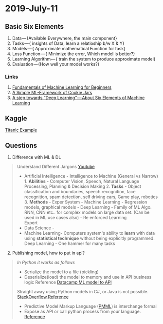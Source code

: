 # 2019-July-11

## Basic Six Elements

1. Data — {Available Everywhere, the main component}
2. Tasks — { insights of Data, learn a relatioship b/w X & Y}
3. Models — { Approximate mathematical Function for task}
4. Loss Function — { Minimize the error, Which model is better?}
5. Learning Algorithm — { train the system to produce approximate model}
6. Evaluation — {How well your model works?}

### Links
1. [Fundamentals of Machine Learning for Beginners](https://blog.usejournal.com/fundamentals-of-machine-learning-for-beginners-a2922b5caf59)
2. [A Simple ML-Framework of Cookie Jars](https://medium.com/convergeml/a-simple-ml-framework-of-cookie-jars-56ee3d686051)
3. [A step towards “Deep Learning” — About Six Elements of Machine Learning](https://medium.com/deep-learning-for-beginners/a-step-towards-deep-learning-about-6-jars-of-machine-learning-fcebd524af19) 


## Kaggle
[Titanic Example](https://www.kaggle.com/arunkumaranand/titanic-best-working-classifier/edit)

## Questions
1. Difference with ML & DL
> Understand Different Jargons [Youtube](https://www.youtube.com/watch?v=OMGt-jcMlCs)
> - Artificial Intelligence - Intelligence to Machine (General vs Narrow)
    1. __Abilities__ - Computer Vision, Speech, Natural Language Processing, Planning & Decision Making
    2. __Tasks__ - Object classification and boundaries, speech recognition, face recognition, spam detection, self driving cars, Game play, robotics
    3. __Methods__ 
        - Exper System
        - Machine Learning - Regression models, graphical models
        - Deep Learning - Family of ML Algo. RNN, CNN etc.. for complex models on large data set. (Can be used in ML use cases also)
        - Re enforced Learning  
        Expert
> - Data Science -
> - Machine Learning- Computers system's ability to __learn__ with data using __statistical technique__ without being explicitly programmed.
> Deep Learning - One hammer for many tasks
2. Publishing model, how to put in api?
> _In Python it works as follows_
> - Serialize the model to a file (pickling)
> - Deserialize(load) the model to memory and use in API business logic
> Reference [Datacamp ML model to API](https://www.datacamp.com/community/tutorials/machine-learning-models-api-python)
>
> Straight away using Python models in C#, or Java is not possible.
> [StackOverflow Reference](https://stackoverflow.com/questions/47931716/how-to-use-a-scikit-learn-model-from-c-sharp)
> - Predictive Model Markup Language ([PMML](http://dmg.org/pmml/v4-3/GeneralStructure.html)) is interchange formal 
> - Expose as API or call python process from your language. [Reference](https://medium.com/@ernest.bonat/using-c-to-run-python-scripts-with-machine-learning-models-a82cff74b027)